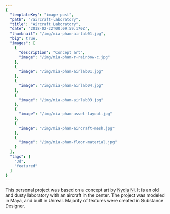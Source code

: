 ```yaml
---
{
  "templateKey": "image-post",
  "path": "/aircraft-laboratory",
  "title": "Aircraft Laboratory",
  "date": "2018-02-22T00:09:59.170Z",
  "thumbnail": "/img/mia-pham-airlab01.jpg",
  "big": true,
  "images": [
    {
      "description": "Concept art",
      "image": "/img/mia-pham-r-rainbow-c.jpg"
    },
    {
      "image": "/img/mia-pham-airlab01.jpg"
    },
    {
      "image": "/img/mia-pham-airlab04.jpg"
    },
    {
      "image": "/img/mia-pham-airlab03.jpg"
    },
    {
      "image": "/img/mia-pham-asset-layout.jpg"
    },
    {
      "image": "/img/mia-pham-aircraft-mesh.jpg"
    },
    {
      "image": "/img/mia-pham-floor-material.jpg"
    }
  ],
  "tags": [
    "3d",
    "featured"
  ]
}
---
```

This personal project was based on a concept art by <a href="https://www.artstation.com/artwork/b3xvg">Nydia Ni</a>. It is an old and dusty laboratory with an aircraft in the center. The project was modeled in Maya, and built in Unreal. Majority of textures were created in Substance Designer.
